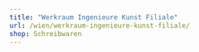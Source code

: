 ```yaml
---
title: "Werkraum Ingenieure Kunst Filiale"
url: /wien/werkraum-ingenieure-kunst-filiale/
shop: Schreibwaren
---
```

